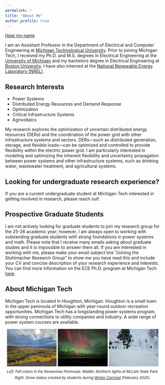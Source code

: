 ```yaml
---
permalink: /
title: "About Me"
author_profile: true
---
```


<p class="buttons" style="text-align:left;">
    <a class="btn btn--research" target="_blank" href="https://namedrop.io/annastuhlmacher">Hear my name</a>
    </p>


I am an Assistant Professor in the Department of Electrical and Computer Engineering at <a href="https://www.mtu.edu/ece/" target="_blank">Michigan Technological University</a>. 
Prior to joining Michigan Tech, I received my Ph.D. and M.S. degrees in Electrical Engineering at the <a href="https://eecs.engin.umich.edu/" target="_blank">University of Michigan</a> and my bachelors degree in Electrical Engineering at <a href="https://www.bu.edu/eng/academics/departments-and-divisions/electrical-and-computer-engineering/" target="_blank">Boston University</a>. I have also interned at the  <a href="https://www.nrel.gov/" target="_blank">National Renewable Energy Laboratory (NREL)</a>.

## Research Interests
* Power Systems
* Distributed Energy Resources and Demand Response
* Optimization
* Critical Infrastructure Systems
* Agrivoltaics

My research explores the optimization of uncertain distributed energy resources (DERs) and the coordination of the power grid with other infrastructure systems and sectors. DERs—such as distributed generation, storage, and flexible loads—can be optimized and controlled to provide flexibility within the electric power grid. I am particularly interested in modeling and optimizing the inherent flexibility and uncertainty propagation between power systems and other infrastructure systems, such as drinking water, wastewater treatment, and agricultural systems. 

## Looking for undergraduate research experience?
If you are a current undergraduate student at Michigan Tech interested in getting involved in research, please reach out! 

## Prospective Graduate Students
I am not actively looking for graduate students to join my research group for the 25-26 academic year; however, I am always open to working with outstanding graduate students with strong foundations in power systems and math. Please note that I receive many emails asking about graduate studies and it is impossible to answer them all. If you are interested in working with me, please make your email subject line "Joining the Stuhlmacher Research Group" to show me you have read this and include your CV and concise description of your research experience and interests. You can find more information on the ECE Ph.D. program at Michigan Tech <a href="https://www.mtu.edu/ece/graduate/electrical/" target="_blank">here</a>. 

## About Michigan Tech
Michigan Tech is located in Houghton, Michigan. Houghton is a small town in the upper peninsula of Michigan with year-round outdoor recreation opportunities. Michigan Tech has a longstanding power systems program, with strong connections to utility companies and industry. A wide range of power system courses are available. 

<div style="width: 100%; margin: 0 auto; text-align: center;">
  <img src="/images/copper_harbor.jpg" alt="Fall foliage" title="Fall foliage" style="width: 32%;">
  <img src="/images/northern_lights2024.jpg" alt="Northern lights" title="Northern lights" style="width: 32%;">
  <img src="/images/snow_sculpture.jpg" alt="Snow sculpture" title="Snow sculpture" style="width: 32%;">
  <sub><em>
    Left: Fall colors in the Keweenaw Peninsula. Middle: Northern lights at McLain State Park. Right: Snow statue created by students during <a href="https://www.mtu.edu/winter-carnival/" target="_blank">Winter Carnival</a> (February 2025).
  </em></sub>
</div>
<br />


